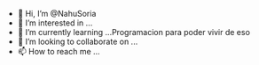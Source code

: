- 👋 Hi, I’m @NahuSoria
- 👀 I’m interested in ...
- 🌱 I’m currently learning ...Programacion para poder vivir de eso 
- 💞️ I’m looking to collaborate on ...
- 📫 How to reach me ...

<!---
NahuSoria/NahuSoria is a ✨ special ✨ repository because its `README.md` (this file) appears on your GitHub profile.
You can click the Preview link to take a look at your changes.
--->
